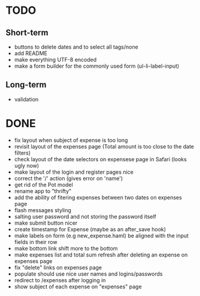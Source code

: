 # TODO

## Short-term

* buttons to delete dates and to select all tags/none
* add README
* make everything UTF-8 encoded
* make a form builder for the commonly used form (ul-li-label-input)

## Long-term

* validation

# DONE

* fix layout when subject of expense is too long
* revisit layout of the expenses page (Total amount is too close to the date filters)
* check layout of the date selectors on expensese page in Safari (looks ugly now)
* make layout of the login and register pages nice
* correct the '/' action (gives error on 'name')
* get rid of the Pot model
* rename app to "thrifty"
* add the ability of fitering expenses between two dates on expenses page
* flash messages styling
* salting user password and not storing the password itself
* make submit button nicer
* create timestamp for Expense (maybe as an after_save hook)
* make labels on form (e.g new_expense.haml) be aligned with the input fields in their row
* make bottom link shift more to the bottom
* make expenses list and total sum refresh after deleting an expense on expenses page
* fix "delete" links on expenses page
* populate should use nice user names and logins/passwords
* redirect to /expenses after logging in
* show subject of each expense on "expenses" page


